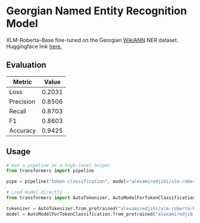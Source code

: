 # Georgian Named Entity Recognition Model
XLM-Roberta-Base fine-tuned on the Georgian [WikiANN](https://huggingface.co/datasets/wikiann) NER dataset. Huggingface link [here.](https://huggingface.co/alexamiredjibi/xlm-roberta-base-ka-ner) 

## Evaluation

| Metric    | Value  |
|-----------|--------|
| Loss      | 0.2031 |
| Precision | 0.8506 |
| Recall    | 0.8703 |
| F1        | 0.8603 |
| Accuracy  | 0.9425 |

## Usage
```python
# Use a pipeline as a high-level helper
from transformers import pipeline

pipe = pipeline("token-classification", model="alexamiredjibi/xlm-roberta-base-ka-ner")
```

```python
# Load model directly
from transformers import AutoTokenizer, AutoModelForTokenClassification

tokenizer = AutoTokenizer.from_pretrained("alexamiredjibi/xlm-roberta-base-ka-ner")
model = AutoModelForTokenClassification.from_pretrained("alexamiredjibi/xlm-roberta-base-ka-ner")
```

